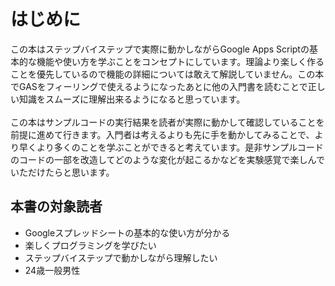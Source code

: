 # はじめに
この本はステップバイステップで実際に動かしながらGoogle Apps Scriptの基本的な機能や使い方を学ぶことをコンセプトにしています。理論より楽しく作ることを優先しているので機能の詳細については敢えて解説していません。この本でGASをフィーリングで使えるようになったあとに他の入門書を読むことで正しい知識をスムーズに理解出来るようになると思っています。
<br><br>
この本はサンプルコードの実行結果を読者が実際に動かして確認していることを前提に進めて行きます。入門者は考えるよりも先に手を動かしてみることで、より早くより多くのことを学ぶことができると考えています。是非サンプルコードのコードの一部を改造してどのような変化が起こるかなどを実験感覚で楽しんでいただけたらと思います。

## 本書の対象読者
* Googleスプレッドシートの基本的な使い方が分かる
* 楽しくプログラミングを学びたい
* ステップバイステップで動かしながら理解したい
* 24歳一般男性